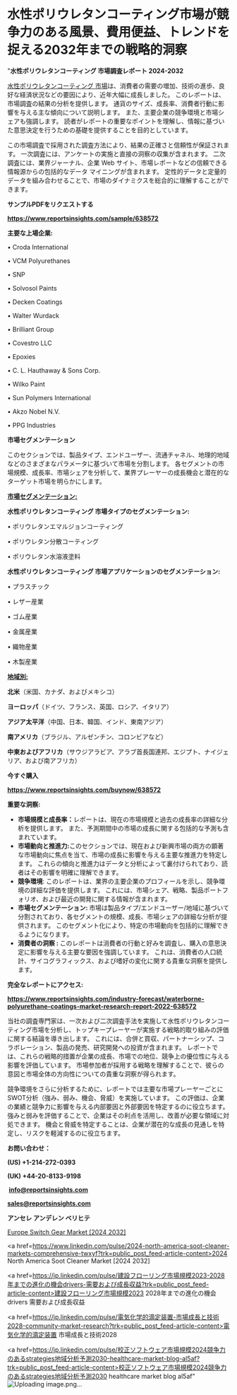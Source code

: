 # 水性ポリウレタンコーティング市場が競争力のある風景、費用便益、トレンドを捉える2032年までの戦略的洞察

"<strong>水性ポリウレタンコーティング 市場調査レポート 2024-2032</strong>

<a href=https://www.reportsinsights.com/sample/638572>水性ポリウレタンコーティング 市場</a>は、消費者の需要の増加、技術の進歩、良好な経済状況などの要因により、近年大幅に成長しました。 このレポートは、市場調査の結果の分析を提供します。 通貨のサイズ、成長率、消費者行動に影響を与える主な傾向について説明します。 また、主要企業の競争環境と市場シェアも強調します。 読者がレポートの重要なポイントを理解し、情報に基づいた意思決定を行うための基礎を提供することを目的としています。

この市場調査で採用された調査方法により、結果の正確さと信頼性が保証されます。 一次調査には、アンケートの実施と直接の洞察の収集が含まれます。 二次調査には、業界ジャーナル、企業 Web サイト、市場レポートなどの信頼できる情報源からの包括的なデータ マイニングが含まれます。 定性的データと定量的データを組み合わせることで、市場のダイナミクスを総合的に理解することができます。

<strong><b>サンプルPDFをリクエストする</b></strong>

<a href=https://www.reportsinsights.com/sample/638572><strong><u>https://www.reportsinsights.com/sample/638572</u></strong></a>

<strong>主要な上場企業:</strong>

• Croda International

• VCM Polyurethanes

• SNP

• Solvosol Paints

• Decken Coatings

• Walter Wurdack

• Brilliant Group

• Covestro LLC

• Epoxies

• C. L. Hauthaway & Sons Corp.

• Wilko Paint

• Sun Polymers International

• Akzo Nobel N.V.

• PPG Industries

<strong>市場セグメンテーション</strong>

このセクションでは、製品タイプ、エンドユーザー、流通チャネル、地理的地域などのさまざまなパラメータに基づいて市場を分割します。 各セグメントの市場規模、成長率、市場シェアを分析して、業界プレーヤーの成長機会と潜在的なターゲット市場を明らかにします。

<strong><u>市場セグメンテーション</u></strong><strong><u>:</u></strong>

<strong>水性ポリウレタンコーティング 市場タイプのセグメンテーション:</strong>

• ポリウレタンエマルジョンコーティング

• ポリウレタン分散コーティング

• ポリウレタン水溶液塗料

<strong>水性ポリウレタンコーティング 市場アプリケーションのセグメンテーション:</strong>

• プラスチック

• レザー産業

• ゴム産業

• 金属産業

• 織物産業

• 木製産業

<strong><u>地域別</u></strong><strong><u>:</u></strong>

<strong>北米</strong>（米国、カナダ、およびメキシコ）

<strong>ヨーロッパ</strong>（ドイツ、フランス、英国、ロシア、イタリア）

<strong>アジア太平洋</strong>（中国、日本、韓国、インド、東南アジア）

<strong>南アメリカ</strong>（ブラジル、アルゼンチン、コロンビアなど）

<strong>中東およびアフリカ</strong>（サウジアラビア、アラブ首長国連邦、エジプト、ナイジェリア、および南アフリカ）

<strong>今すぐ購入</strong>

<a href=https://www.reportsinsights.com/buynow/638572><strong><u>https://www.reportsinsights.com/buynow/638572</u></strong></a>

<strong>重要な洞察:</strong>
<ul>
  <li><strong>市場規模と成長率：</strong>レポートは、現在の市場規模と過去の成長率の詳細な分析を提供します。 また、予測期間中の市場の成長に関する包括的な予測も含まれています。</li>
  <li><strong>市場動向と推進力:</strong>このセクションでは、現在および新興市場の両方の顕著な市場動向に焦点を当て、市場の成長に影響を与える主要な推進力を特定します。 これらの傾向と推進力はデータと分析によって裏付けられており、読者はその影響を明確に理解できます。</li>
  <li><strong>競争環境</strong>: このレポートは、業界の主要企業のプロフィールを示し、競争環境の詳細な評価を提供します。 これには、市場シェア、戦略、製品ポートフォリオ、および最近の開発に関する情報が含まれます。</li>
  <li><strong>市場セグメンテーション: </strong>市場は製品タイプ/エンドユーザー/地域に基づいて分割されており、各セグメントの規模、成長、市場シェアの詳細な分析が提供されます。 このセグメント化により、特定の市場動向を包括的に理解できるようになります。</li>
  <li><strong>消費者の洞察 : </strong>このレポートは消費者の行動と好みを調査し、購入の意思決定に影響を与える主要な要因を強調しています。 これは、消費者の人口統計、サイコグラフィックス、および嗜好の変化に関する貴重な洞察を提供します。</li>
</ul>
<strong>完全なレポートにアクセス:</strong>

<a href=https://www.reportsinsights.com/industry-forecast/waterborne-polyurethane-coatings-market-research-report-2022-638572><strong><u><b>https://www.reportsinsights.com/industry-forecast/waterborne-polyurethane-coatings-market-research-report-2022-638572</b></u></strong></a>

当社の調査専門家は、一次および二次調査手法を実施して水性ポリウレタンコーティング市場を分析し、トップキープレーヤーが実施する戦略的取り組みの評価に関する結論を導き出します。 これには、合併と買収、パートナーシップ、コラボレーション、製品の発売、研究開発への投資が含まれます。 レポートでは、これらの戦略的措置が企業の成長、市場での地位、競争上の優位性に与える影響を評価しています。 市場参加者が採用する戦略を理解することで、彼らの意図と市場全体の方向性についての貴重な洞察が得られます。

競争環境をさらに分析するために、レポートでは主要な市場プレーヤーごとにSWOT分析（強み、弱み、機会、脅威）を実施しています。 この評価は、企業の業績と競争力に影響を与える内部要因と外部要因を特定するのに役立ちます。 強みと弱みを評価することで、企業はその利点を活用し、改善が必要な領域に対処できます。 機会と脅威を特定することは、企業が潜在的な成長の見通しを特定し、リスクを軽減するのに役立ちます。

<strong>お問い合わせ：</strong>

<strong>(US) +1-214-272-0393</strong>

<strong>(UK) +44-20-8133-9198</strong>

<strong> </strong><a href=info@reportsinsights.com><strong><u>info@reportsinsights.com</u></strong></a>

<a href=sales@reportsinsights.com><strong><u>sales@reportsinsights.com</u></strong></a>

<strong>アンセレ アンデレン ベリヒテ</strong>

<a href=https://www.linkedin.com/pulse/europe-switch-gear-markets-emerging-trends-h3jaf/>Europe Switch Gear Market [2024 2032]</a>

<a href=https://www.linkedin.com/pulse/2024-north-america-soot-cleaner-markets-comprehensive-twxyf?trk=public_post_feed-article-content>2024 North America Soot Cleaner Market [2024 2032]</a>

<a href=https://jp.linkedin.com/pulse/建設フローリング市場規模2023-2028年までの進化の機会drivers-需要および成長収益?trk=public_post_feed-article-content>建設フローリング市場規模2023 2028年までの進化の機会drivers 需要および成長収益</a>

<a href=https://jp.linkedin.com/pulse/電気化学的滴定装置-市場成長と技術2028-community-market-research?trk=public_post_feed-article-content>電気化学的滴定装置 市場成長と技術2028</a>

<a href=https://jp.linkedin.com/pulse/校正ソフトウェア市場規模2024競争力のあるstrategies地域分析予測2030-healthcare-market-blog-al5af?trk=public_post_feed-article-content>校正ソフトウェア市場規模2024競争力のあるstrategies地域分析予測2030 healthcare market blog al5af</a>"
![Uploading image.png…]()
